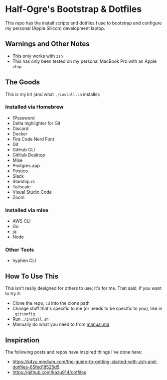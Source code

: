 # Half-Ogre's Bootstrap & Dotfiles

This repo has the install scripts and dotfiles I use to bootstrap and configure my personal (Apple Silicon) development laptop.

## Warnings and Other Notes

- This only works with `zsh`
- This has only been tested on my personal MacBook Pro with an Apple chip

## The Goods

This is my kit (and what `./install.sh` installs):

### Installed via Homebrew

- 1Password
- Delta highlighter for Git
- Discord
- Docker
- Fira Code Nerd Font
- Git
- GitHub CLI
- GitHub Desktop
- Mise
- Postgres.app
- Postico
- Slack
- Starship.rs
- Tailscale
- Visual Studio Code
- Zoom

### Installed via mise

- AWS CLI
- Go
- jq
- Node

### Other Tools

- hyphen CLI

## How To Use This

This isn't really designed for others to use; it's for me. That said, if you want to try it:

- Clone the repo, `cd` into the clone path
- Change stuff that's specific to me (or needs to be specific to you), like in `.gitconfig`
- Run `./install.sh`
- Manually do what you need to from [manual.md](./manual.md)

## Inspiration

The following posts and repos have inspired things I've done here:

-  https://k4zu.medium.com/the-guide-to-getting-started-with-zsh-and-dotfiles-65fed18525d5
-  https://github.com/kazu914/dotfiles

